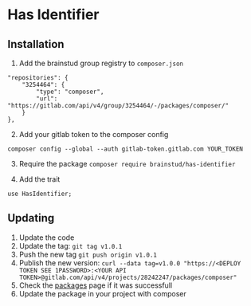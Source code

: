 # Has Identifier

## Installation

1. Add the brainstud group registry to `composer.json`

```
"repositories": {
    "3254464": {
        "type": "composer",
        "url": "https://gitlab.com/api/v4/group/3254464/-/packages/composer/"
    }
},
```

2. Add your gitlab token to the composer config

`composer config --global --auth gitlab-token.gitlab.com YOUR_TOKEN`

3. Require the package
`composer require brainstud/has-identifier`

4. Add the trait

`use HasIdentifier;`

## Updating

1. Update the code
2. Update the tag: `git tag v1.0.1`
3. Push the new tag `git push origin v1.0.1`
4. Publish the new version: `curl --data tag=v1.0.0 "https://<DEPLOY TOKEN SEE 1PASSWORD>:<YOUR API TOKEN>@gitlab.com/api/v4/projects/28242247/packages/composer"`
5. Check the [packages](https://gitlab.com/brainstud/packages/has-identifier/-/packages) page if it was successfull
6. Update the package in your project with composer
